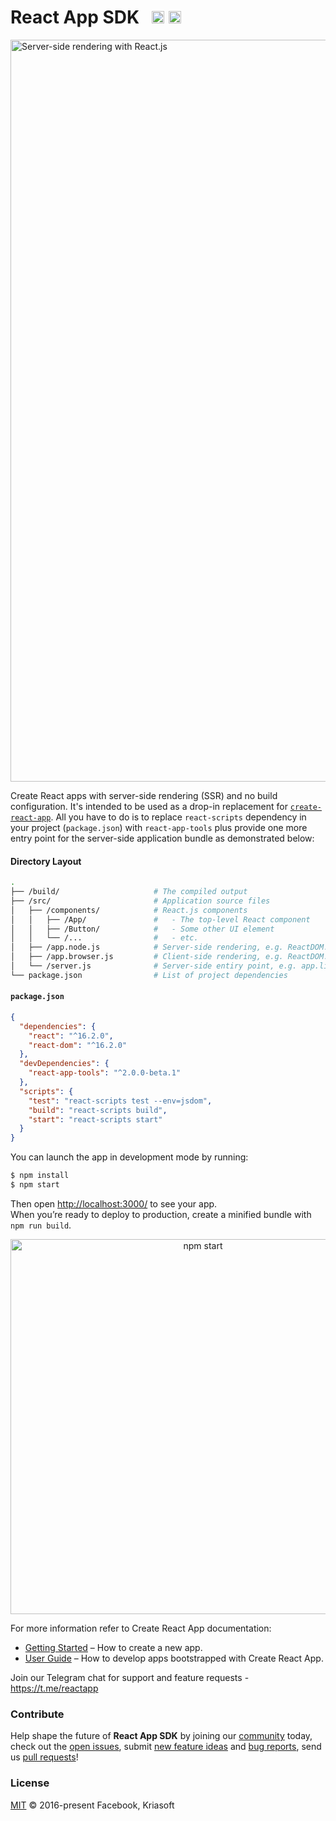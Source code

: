 # React App SDK &nbsp; <a href="https://github.com/kriasoft/react-app/stargazers"><img src="https://img.shields.io/github/stars/kriasoft/react-app.svg?style=social&label=Star&maxAge=3600" height="20"></a> <a href="https://twitter.com/ReactSDK"><img src="https://img.shields.io/twitter/follow/ReactSDK.svg?style=social&label=Follow&maxAge=3600" height="20"></a>

<a href="https://www.youtube.com/watch?v=GH3kJwQ7mxM"><img src="http://img.youtube.com/vi/GH3kJwQ7mxM/maxresdefault.jpg" width="1187" alt="Server-side rendering with React.js" /></a>

Create React apps with server-side rendering (SSR) and no build configuration. It's intended to be
used as a drop-in replacement for [`create-react-app`](https://github.com/facebookincubator/create-react-app).
All you have to do is to replace `react-scripts` dependency in your project (`package.json`) with
`react-app-tools` plus provide one more entry point for the server-side application bundle as
demonstrated below:

#### Directory Layout

```bash
.
├── /build/                     # The compiled output
├── /src/                       # Application source files
│   ├── /components/            # React.js components
│   │   ├── /App/               #   - The top-level React component
│   │   ├── /Button/            #   - Some other UI element
│   │   └── /...                #   - etc.
│   ├── /app.node.js            # Server-side rendering, e.g. ReactDOM.renderToString(<App />)
│   ├── /app.browser.js         # Client-side rendering, e.g. ReactDOM.render(<App />, container)
│   └── /server.js              # Server-side entiry point, e.g. app.listen(8080)
└── package.json                # List of project dependencies
```

#### `package.json`

```json
{
  "dependencies": {
    "react": "^16.2.0",
    "react-dom": "^16.2.0"
  },
  "devDependencies": {
    "react-app-tools": "^2.0.0-beta.1"
  },
  "scripts": {
    "test": "react-scripts test --env=jsdom",
    "build": "react-scripts build",
    "start": "react-scripts start"
  }
}
```

You can launch the app in development mode by running:

```sh
$ npm install
$ npm start
```

Then open [http://localhost:3000/](http://localhost:3000/) to see your app.<br>
When you’re ready to deploy to production, create a minified bundle with `npm run build`.

<p align="center"><img src='https://camo.githubusercontent.com/506a5a0a33aebed2bf0d24d3999af7f582b31808/687474703a2f2f692e696d6775722e636f6d2f616d794e66434e2e706e67' width='600' alt='npm start'></p>

For more information refer to Create React App documentation: 

* [Getting Started](https://github.com/facebookincubator/create-react-app#getting-started) – How to create a new app.
* [User Guide](https://github.com/facebookincubator/create-react-app/blob/master/packages/react-scripts/template/README.md) – How to develop apps bootstrapped with Create React App.

Join our Telegram chat for support and feature requests - https://t.me/reactapp


### Contribute

Help shape the future of **React App SDK** by joining our [community](https://t.me/reactapp)
today, check out the [open issues](https://github.com/kriasoft/react-app/issues), submit [new
feature ideas](https://github.com/kriasoft/react-app/issues/new?labels=enhancement) and [bug
reports](https://github.com/kriasoft/react-app/issues/new?labels=bug), send us [pull
requests](CONTRIBUTING.md#submitting-a-pull-request)!


### License

[MIT](https://github.com/kriasoft/react-app/blob/master/LICENSE.txt) © 2016-present Facebook, Kriasoft